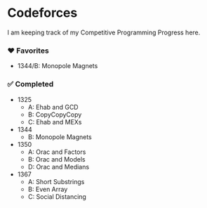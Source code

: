 # Codeforces
I am keeping track of my Competitive Programming Progress here.

### :heart: Favorites
- 1344/B: Monopole Magnets

### :white_check_mark: Completed
- 1325
  - A: Ehab and GCD
  - B: CopyCopyCopy
  - C: Ehab and MEXs
- 1344
  - B: Monopole Magnets
- 1350 
  - A: Orac and Factors
  - B: Orac and Models
  - D: Orac and Medians
- 1367
  - A: Short Substrings
  - B: Even Array
  - C: Social Distancing